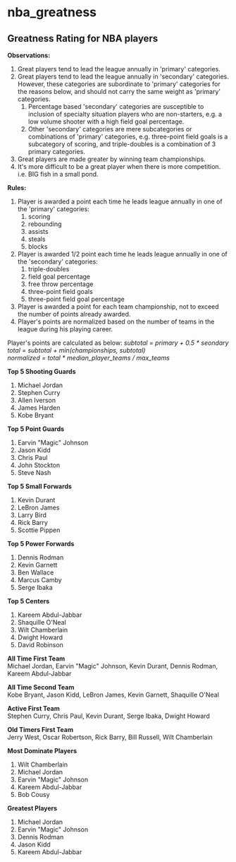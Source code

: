 nba_greatness
======

## Greatness Rating for NBA players

**Observations:**
1. Great players tend to lead the league annually in 'primary' categories.
2. Great players tend to lead the league annually in 'secondary' categories.  However, these categories are subordinate to 'primary' categories for the reasons below, and should not carry the same weight as 'primary' categories.
    1. Percentage based 'secondary' categories are susceptible to inclusion of specialty situation players who are non-starters, e.g. a low volume shooter with a high field goal percentage.
    2. Other 'secondary' categories are mere subcategories or combinations of 'primary' categories, e.g. three-point field goals is a subcategory of scoring, and triple-doubles is a combination of 3 primary categories.
3. Great players are made greater by winning team championships.
4. It's more difficult to be a great player when there is more competition.  i.e. BIG fish in a small pond.


**Rules:**
1. Player is awarded a point each time he leads league annually in one of the 'primary' categories:
    1. scoring
    2. rebounding
    3. assists
    4. steals
    5. blocks
2. Player is awarded 1/2 point each time he leads league annually in one of the 'secondary' categories:
    1. triple-doubles
    2. field goal percentage
    3. free throw percentage
    4. three-point field goals
    5. three-point field goal percentage
3. Player is awarded a point for each team championship, not to exceed the number of points already awarded.
4. Player's points are normalized based on the number of teams in the league during his playing career.

Player's points are calculated as below: 
   _subtotal = primary + 0.5 * seondary_  
   _total = subtotal + min(championships, subtotal)_  
   _normalized = total * median_player_teams / max_teams_  

**Top 5 Shooting Guards**
1. Michael Jordan
2. Stephen Curry
3. Allen Iverson
4. James Harden
5. Kobe Bryant

**Top 5 Point Guards**
1. Earvin "Magic" Johnson
2. Jason Kidd
3. Chris Paul
4. John Stockton
5. Steve Nash

**Top 5 Small Forwards**
1. Kevin Durant
2. LeBron James
3. Larry Bird
4. Rick Barry
5. Scottie Pippen

**Top 5 Power Forwards**
1. Dennis Rodman
2. Kevin Garnett
3. Ben Wallace
4. Marcus Camby
5. Serge Ibaka

**Top 5 Centers**
1. Kareem Abdul-Jabbar
2. Shaquille O'Neal
3. Wilt Chamberlain
4. Dwight Howard
5. David Robinson	

**All Time First Team**  
Michael Jordan, Earvin "Magic" Johnson, Kevin Durant, Dennis Rodman, Kareem Abdul-Jabbar

**All Time Second Team**  
Kobe Bryant, Jason Kidd, LeBron James, Kevin Garnett, Shaquille O'Neal

**Active First Team**  
Stephen Curry, Chris Paul, Kevin Durant, Serge Ibaka, Dwight Howard	

**Old Timers First Team**  
Jerry West, Oscar Robertson, Rick Barry, Bill Russell, Wilt Chamberlain

**Most Dominate Players**
1. Wilt Chamberlain
2. Michael Jordan
3. Earvin "Magic" Johnson
4. Kareem Abdul-Jabbar
5. Bob Cousy

**Greatest Players**
1. Michael Jordan
2. Earvin "Magic" Johnson
3. Dennis Rodman
4. Jason Kidd
5. Kareem Abdul-Jabbar

